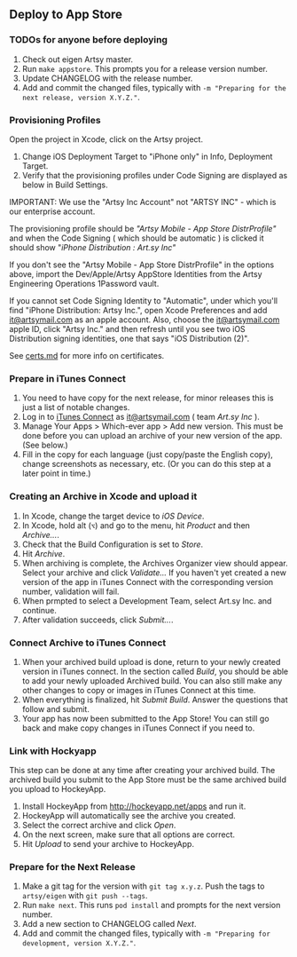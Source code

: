 ## Deploy to App Store

### TODOs for anyone before deploying

1. Check out eigen Artsy master.
1. Run `make appstore`. This prompts you for a release version number.
1. Update CHANGELOG with the release number.
1. Add and commit the changed files, typically with `-m "Preparing for the next release, version X.Y.Z."`.

### Provisioning Profiles

Open the project in Xcode, click on the Artsy project.

1. Change iOS Deployment Target to "iPhone only" in Info, Deployment Target.
2. Verify that the provisioning profiles under Code Signing are displayed as below in Build Settings.

IMPORTANT: We use the "Artsy Inc Account" not "ARTSY INC" - which is our enterprise account.

The provisioning profile should be _"Artsy Mobile - App Store DistrProfile"_ and when the Code Signing ( which should be automatic ) is clicked it should show  "_iPhone Distribution : Art.sy Inc"_

If you don't see the "Artsy Mobile - App Store DistrProfile" in the options above, import the Dev/Apple/Artsy AppStore Identities from the Artsy Engineering Operations 1Password vault.

If you cannot set Code Signing Identity to "Automatic", under which you'll find "iPhone Distribution: Artsy Inc.", open Xcode Preferences and add it@artsymail.com as an apple account. Also, choose the it@artsymail.com apple ID, click "Artsy Inc." and then refresh until you see two iOS Distribution signing identities, one that says "iOS Distribution (2)".

See [certs.md](certs.md) for more info on certificates.

### Prepare in iTunes Connect
1. You need to have copy for the next release, for minor releases this is just a list of notable changes.
2. Log in to [iTunes Connect](https://itunesconnect.apple.com) as it@artsymail.com ( team _Art.sy Inc_ ).
3. Manage Your Apps > Which-ever app > Add new version. This must be done before you can upload an archive of your new version of the app. (See below.)
4. Fill in the copy for each language (just copy/paste the English copy), change screenshots as necessary, etc. (Or you can do this step at a later point in time.)

### Creating an Archive in Xcode and upload it
1. In Xcode, change the target device to _iOS Device_.
2. In Xcode, hold alt (`⌥`) and go to the menu, hit _Product_ and then _Archive..._.
3. Check that the Build Configuration is set to _Store_.
4. Hit _Archive_.
5. When archiving is complete, the Archives Organizer view should appear. Select your archive and click _Validate..._ If you haven't yet created a new version of the app in iTunes Connect with the corresponding version number, validation will fail.
6. When prmpted to select a Development Team, select Art.sy Inc. and continue.
7. After validation succeeds, click _Submit..._.

### Connect Archive to iTunes Connect
1. When your archived build upload is done, return to your newly created version in iTunes connect. In the section called _Build_, you should be able to add your newly uploaded Archived build. You can also still make any other changes to copy or images in iTunes Connect at this time.
2. When everything is finalized, hit _Submit Build_. Answer the questions that follow and submit.
3. Your app has now been submitted to the App Store! You can still go back and make copy changes in iTunes Connect if you need to.

### Link with Hockyapp
This step can be done at any time after creating your archived build. The archived build you submit to the App Store must be the same archived build you upload to HockeyApp.
1. Install HockeyApp from http://hockeyapp.net/apps and run it.
2. HockeyApp will automatically see the archive you created.
3. Select the correct archive and click _Open_.
4. On the next screen, make sure that all options are correct.
5. Hit _Upload_ to send your archive to HockeyApp.

### Prepare for the Next Release
1. Make a git tag for the version with `git tag x.y.z`. Push the tags to `artsy/eigen` with `git push --tags`.
2. Run `make next`. This runs `pod install` and prompts for the next version number.
3. Add a new section to CHANGELOG called _Next_.
1. Add and commit the changed files, typically with `-m "Preparing for development, version X.Y.Z."`.
